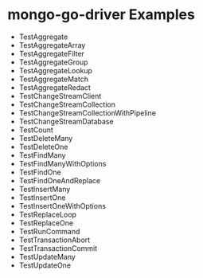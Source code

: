# mongo-go-driver Examples

- TestAggregate
- TestAggregateArray
- TestAggregateFilter
- TestAggregateGroup
- TestAggregateLookup
- TestAggregateMatch
- TestAggregateRedact
- TestChangeStreamClient
- TestChangeStreamCollection
- TestChangeStreamCollectionWithPipeline
- TestChangeStreamDatabase
- TestCount
- TestDeleteMany
- TestDeleteOne
- TestFindMany
- TestFindManyWithOptions
- TestFindOne
- TestFindOneAndReplace
- TestInsertMany
- TestInsertOne
- TestInsertOneWithOptions
- TestReplaceLoop
- TestReplaceOne
- TestRunCommand
- TestTransactionAbort
- TestTransactionCommit
- TestUpdateMany
- TestUpdateOne
